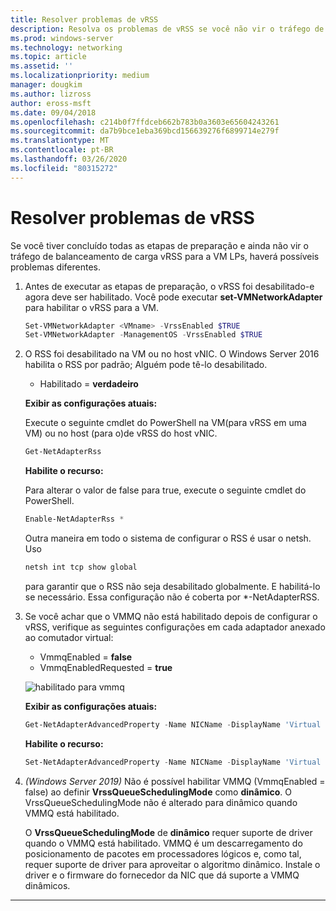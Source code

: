 ```yaml
---
title: Resolver problemas de vRSS
description: Resolva os problemas de vRSS se você não vir o tráfego de balanceamento de carga vRSS para a VM LPs.
ms.prod: windows-server
ms.technology: networking
ms.topic: article
ms.assetid: ''
ms.localizationpriority: medium
manager: dougkim
ms.author: lizross
author: eross-msft
ms.date: 09/04/2018
ms.openlocfilehash: c214b0f7ffdceb662b783b0a3603e65604243261
ms.sourcegitcommit: da7b9bce1eba369bcd156639276f6899714e279f
ms.translationtype: MT
ms.contentlocale: pt-BR
ms.lasthandoff: 03/26/2020
ms.locfileid: "80315272"
---
```

# <a name="resolve-vrss-issues"></a>Resolver problemas de vRSS

Se você tiver concluído todas as etapas de preparação e ainda não vir o tráfego de balanceamento de carga vRSS para a VM LPs, haverá possíveis problemas diferentes.

1. Antes de executar as etapas de preparação, o vRSS foi desabilitado-e agora deve ser habilitado. Você pode executar **set-VMNetworkAdapter** para habilitar o vRSS para a VM.

   ```PowerShell
   Set-VMNetworkAdapter <VMname> -VrssEnabled $TRUE
   Set-VMNetworkAdapter -ManagementOS -VrssEnabled $TRUE
   ```

2. O RSS foi desabilitado na VM ou no host vNIC. O Windows Server 2016 habilita o RSS por padrão; Alguém pode tê-lo desabilitado. 

   - Habilitado = **verdadeiro**

   **Exibir as configurações atuais:** 

   Execute o seguinte cmdlet do PowerShell na VM\(para vRSS em uma VM\) ou no host \(para o\)de vRSS do host vNIC.

   ```PowerShell
   Get-NetAdapterRss
   ```

   **Habilite o recurso:** 

   Para alterar o valor de false para true, execute o seguinte cmdlet do PowerShell.

   ```PowerShell
   Enable-NetAdapterRss *
   ```
   
   Outra maneira em todo o sistema de configurar o RSS é usar o netsh. Uso 
   
    ```cmd
   netsh int tcp show global
   ```
   
   para garantir que o RSS não seja desabilitado globalmente. E habilitá-lo se necessário. Essa configuração não é coberta por *-NetAdapterRSS.

3. Se você achar que o VMMQ não está habilitado depois de configurar o vRSS, verifique as seguintes configurações em cada adaptador anexado ao comutador virtual:

   - VmmqEnabled = **false**
   - VmmqEnabledRequested = **true**

   ![habilitado para vmmq](../../media/vmmq-enabled.png)

   **Exibir as configurações atuais:** 

   ```PowerShell
   Get-NetAdapterAdvancedProperty -Name NICName -DisplayName 'Virtual Switch RSS'
   ```

   **Habilite o recurso:** 

   ```PowerShell
   Set-NetAdapterAdvancedProperty -Name NICName -DisplayName 'Virtual Switch RSS' -DisplayValue Enabled”
   ```
 
4. _(Windows Server 2019)_ Não é possível habilitar VMMQ (VmmqEnabled = false) ao definir **VrssQueueSchedulingMode** como **dinâmico**. O VrssQueueSchedulingMode não é alterado para dinâmico quando VMMQ está habilitado.<p>O **VrssQueueSchedulingMode** de **dinâmico** requer suporte de driver quando o VMMQ está habilitado.  VMMQ é um descarregamento do posicionamento de pacotes em processadores lógicos e, como tal, requer suporte de driver para aproveitar o algoritmo dinâmico.  Instale o driver e o firmware do fornecedor da NIC que dá suporte a VMMQ dinâmicos.



---
